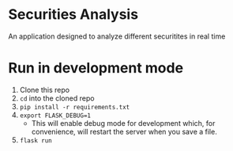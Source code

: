 # Securities Analysis

An application designed to analyze different securitites in real time


# Run in development mode

1. Clone this repo
1. `cd` into the cloned repo
1. `pip install -r requirements.txt`
1. `export FLASK_DEBUG=1`
   * This will enable debug mode for development which, for convenience, will restart the server when you save a file.
1. `flask run`